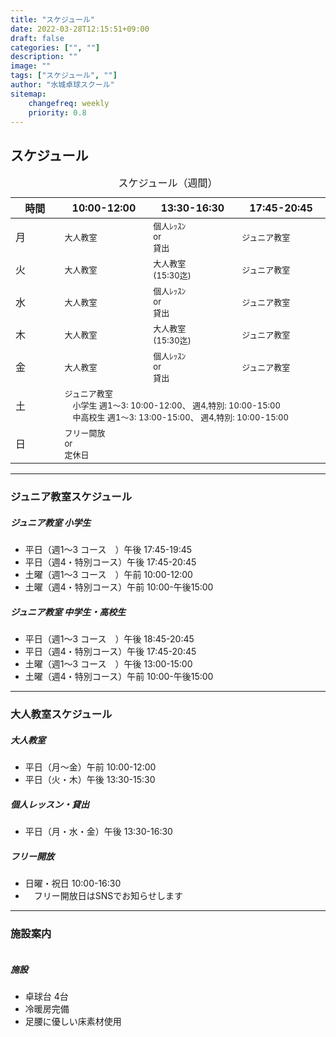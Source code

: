 ```yaml
---
title: "スケジュール"
date: 2022-03-28T12:15:51+09:00
draft: false
categories: ["", ""]
description: ""
image: ""
tags: ["スケジュール", ""]
author: "水城卓球スクール"
sitemap:
    changefreq: weekly
    priority: 0.8
---
```


## スケジュール

<div>
    <div class="col-lg-10 mt-4 position-relative">
        <table class="table caption-top">
        <caption>スケジュール（週間）</caption>
        <thead>
            <tr>
            <th scope="col" width="6%">時間</th>
            <th scope="col" width="9%">10:00-12:00</th>
            <th scope="col" width="9%">13:30-16:30</th>
            <th scope="col" width="9%">17:45-20:45</th>
            </tr>
        </thead>
        <tbody>
            <tr>
            <td>月</td>
            <td><span style="font-size: small;">大人教室</span></td>
            <td><span style="font-size: small;"><span style="display: inline-block;white-space: nowrap;">個人ﾚｯｽﾝ</span><br />or<br />貸出</span></td>
            <td><span style="font-size: small;">ジュニア教室</span></td>
            </tr>
            <tr>
            <td>火</td>
            <td><span style="font-size: small;">大人教室</span></td>
            <td><span style="font-size: small;"><span style="display: inline-block;white-space: nowrap;">大人教室</span><br />(15:30迄)</span></td>
            <td><span style="font-size: small;">ジュニア教室</span></td>
            </tr>
            <tr>
            <td>水</td>
            <td><span style="font-size: small;">大人教室</span></td>
            <td><span style="font-size: small;"><span style="display: inline-block;white-space: nowrap;">個人ﾚｯｽﾝ</span><br />or<br />貸出</span></td>
            <td><span style="font-size: small;">ジュニア教室</span></td>
            </tr>
            <tr>
            <td>木</td>
            <td><span style="font-size: small;">大人教室</span></td>
            <td><span style="font-size: small;"><span style="display: inline-block;white-space: nowrap;">大人教室</span><br />(15:30迄)</span></td>
            <td><span style="font-size: small;">ジュニア教室</span></td>
            </tr>
            <td>金</td>
            <td><span style="font-size: small;">大人教室</span></td>
            <td><span style="font-size: small;"><span style="display: inline-block;white-space: nowrap;">個人ﾚｯｽﾝ</span><br />or<br />貸出</span></td>
            <td><span style="font-size: small;">ジュニア教室</span></td>
            </tr>
            <td>土</td>
            <td colspan="3"><span style="font-size: small;">ジュニア教室<br />　小学生 週1～3: 10:00-12:00、 週4,特別: 10:00-15:00
            <br />　中高校生 週1～3: 13:00-15:00、 週4,特別: 10:00-15:00</span></td>
            </tr>
            <td>日</td>
            <td colspan="3"><span style="font-size: small;"><span style="display: inline-block;white-space: nowrap;">フリー開放</span><br />or<br />定休日</span></td>
            </tr>
        </tbody>
        </table>
    </div>
</div>

<div id="junior" class="pt-4"></div>
<hr />

### ジュニア教室スケジュール

<div class="card bg-transparent mb-4">
	<div class="row">
		<div class="col-md-12 mt-0 mt-md-0">
            <div class="card-body">
            <h5 class="card-title">ジュニア教室 小学生</h5>
            <p class="card-text"></p>
            <ul class="list-group list-group-flush">
            <li class="list-group-item">平日（週1～3 コース　）午後 17:45-19:45</li>
            <li class="list-group-item">平日（週4・特別コース）午後 17:45-20:45</li>
            <li class="list-group-item">土曜（週1～3 コース　）午前 10:00-12:00</li>
            <li class="list-group-item">土曜（週4・特別コース）午前 10:00-午後15:00</li>
            </ul>
            </div>
        </div>
    </div>
	<div class="row">
		<div class="col-md-12 mt-0 mt-md-0">
            <div class="card-body">
            <h5 class="card-title">ジュニア教室 中学生・高校生</h5>
            <p class="card-text"></p>
            <ul class="list-group list-group-flush">
            <li class="list-group-item">平日（週1～3 コース　）午後 18:45-20:45</li>
            <li class="list-group-item">平日（週4・特別コース）午後 17:45-20:45</li>
            <li class="list-group-item">土曜（週1～3 コース　）午後 13:00-15:00</li>
            <li class="list-group-item">土曜（週4・特別コース）午前 10:00-午後15:00</li>
            </ul>
            </div>
        </div>
	</div>
</div>

<div id="adult" class="pt-4"></div>
<hr />

### 大人教室スケジュール

<div class="card bg-transparent mb-4">
	<div class="row">
		<div class="col-md-12 mt-0 mt-md-0">
            <div class="card-body">
            <h5 class="card-title">大人教室</h5>
            <p class="card-text"></p>
            <ul class="list-group list-group-flush">
            <li class="list-group-item">平日（月～金）午前 10:00-12:00</li>
            <li class="list-group-item">平日（火・木）午後 13:30-15:30</li>
            </ul>
            </div>
        </div>
    </div>
	<div class="row">
		<div class="col-md-12 mt-0 mt-md-0">
            <div class="card-body">
            <h5 class="card-title">個人レッスン・貸出</h5>
            <p class="card-text"></p>
            <ul class="list-group list-group-flush">
            <li class="list-group-item">平日（月・水・金）午後 13:30-16:30</li>
            </ul>
            </div>
        </div>
	</div>
	<div class="row">
		<div class="col-md-12 mt-0 mt-md-0">
            <div class="card-body">
            <h5 class="card-title">フリー開放</h5>
            <p class="card-text"></p>
            <ul class="list-group list-group-flush">
            <li class="list-group-item">日曜・祝日 10:00-16:30</li>
            <li class="list-group-item">　フリー開放日はSNSでお知らせします</li>
            </ul>
            </div>
        </div>
	</div>
</div>

<div id="facility" class="pt-4"></div>
<hr />


### 施設案内

<div class="card bg-transparent mb-4">
	<div class="row">
		<div class="col-md-5">
			<img class="rounded-3" src="/images/blog/100.jpg" alt="">
		</div>
		<div class="col-md-7 mt-3 mt-md-0">
        <div class="card-body">
            <h5 class="card-title">施設</h5>
            <p class="card-text"></p>
            <ul class="list-group list-group-flush">
            <li class="list-group-item">卓球台  4台</li>
            <li class="list-group-item">冷暖房完備</li>
            <li class="list-group-item">足腰に優しい床素材使用</li>
            </ul>
        </div>
        <div class="card-footer">
            <small class="text-muted"></small>
        </div>
		</div>
	</div>
</div>
